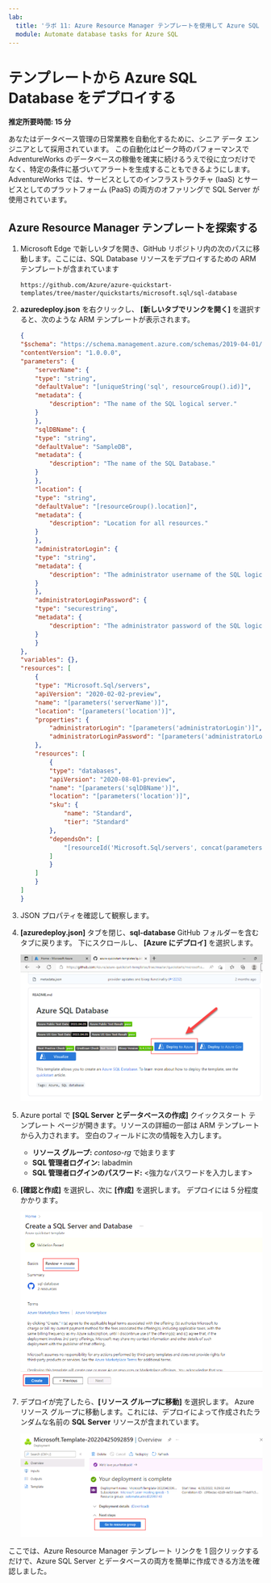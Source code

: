 ```yaml
---
lab:
  title: 'ラボ 11: Azure Resource Manager テンプレートを使用して Azure SQL Database をデプロイする'
  module: Automate database tasks for Azure SQL
---
```


# <a name="deploy-an-azure-sql-database-from-a-template"></a>テンプレートから Azure SQL Database をデプロイする

**推定所要時間: 15 分**

あなたはデータベース管理の日常業務を自動化するために、シニア データ エンジニアとして採用されています。 この自動化はピーク時のパフォーマンスで AdventureWorks のデータベースの稼働を確実に続けるうえで役に立つだけでなく、特定の条件に基づいてアラートを生成することもできるようにします。 AdventureWorks では、サービスとしてのインフラストラクチャ (IaaS) とサービスとしてのプラットフォーム (PaaS) の両方のオファリングで SQL Server が使用されています。

## <a name="explore-azure-resource-manager-template"></a>Azure Resource Manager テンプレートを探索する

1. Microsoft Edge で新しいタブを開き、GitHub リポジトリ内の次のパスに移動します。ここには、SQL Database リソースをデプロイするための ARM テンプレートが含まれています

    ```
    https://github.com/Azure/azure-quickstart-templates/tree/master/quickstarts/microsoft.sql/sql-database
    ```

1. **azuredeploy.json** を右クリックし、 **[新しいタブでリンクを開く]** を選択すると、次のような ARM テンプレートが表示されます。

    ```JSON
    {
    "$schema": "https://schema.management.azure.com/schemas/2019-04-01/deploymentTemplate.json#",
    "contentVersion": "1.0.0.0",
    "parameters": {
        "serverName": {
        "type": "string",
        "defaultValue": "[uniqueString('sql', resourceGroup().id)]",
        "metadata": {
            "description": "The name of the SQL logical server."
        }
        },
        "sqlDBName": {
        "type": "string",
        "defaultValue": "SampleDB",
        "metadata": {
            "description": "The name of the SQL Database."
        }
        },
        "location": {
        "type": "string",
        "defaultValue": "[resourceGroup().location]",
        "metadata": {
            "description": "Location for all resources."
        }
        },
        "administratorLogin": {
        "type": "string",
        "metadata": {
            "description": "The administrator username of the SQL logical server."
        }
        },
        "administratorLoginPassword": {
        "type": "securestring",
        "metadata": {
            "description": "The administrator password of the SQL logical server."
        }
        }
    },
    "variables": {},
    "resources": [
        {
        "type": "Microsoft.Sql/servers",
        "apiVersion": "2020-02-02-preview",
        "name": "[parameters('serverName')]",
        "location": "[parameters('location')]",
        "properties": {
            "administratorLogin": "[parameters('administratorLogin')]",
            "administratorLoginPassword": "[parameters('administratorLoginPassword')]"
        },
        "resources": [
            {
            "type": "databases",
            "apiVersion": "2020-08-01-preview",
            "name": "[parameters('sqlDBName')]",
            "location": "[parameters('location')]",
            "sku": {
                "name": "Standard",
                "tier": "Standard"
            },
            "dependsOn": [
                "[resourceId('Microsoft.Sql/servers', concat(parameters('serverName')))]"
            ]
            }
        ]
        }
    ]
    }
    ```

1. JSON プロパティを確認して観察します。

1. **[azuredeploy.json]** タブを閉じ、**sql-database** GitHub フォルダーを含むタブに戻ります。 下にスクロールし、 **[Azure にデプロイ]** を選択します。

    ![[Azure にデプロイ] ボタン](../images/dp-300-module-11-lab-01.png)

1. Azure portal で **[SQL Server とデータベースの作成]** クイックスタート テンプレート ページが開きます。リソースの詳細の一部は ARM テンプレートから入力されます。 空白のフィールドに次の情報を入力します。

    - **リソース グループ:** *contoso-rg* で始まります
    - **SQL 管理者ログイン:** labadmin
    - **SQL 管理者ログインのパスワード:** &lt;強力なパスワードを入力します&gt;

1. **[確認と作成]** を選択し、次に **[作成]** を選択します。 デプロイには 5 分程度かかります。

    ![画像 2](../images/dp-300-module-11-lab-02.png)

1. デプロイが完了したら、**[リソース グループに移動]** を選択します。 Azure リソース グループに移動します。これには、デプロイによって作成されたランダムな名前の **SQL Server** リソースが含まれています。

    ![図 3](../images/dp-300-module-11-lab-03.png)

ここでは、Azure Resource Manager テンプレート リンクを 1 回クリックするだけで、Azure SQL Server とデータベースの両方を簡単に作成できる方法を確認しました。
